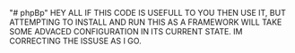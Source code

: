 "# phpBp" 
HEY ALL IF THIS CODE IS USEFULL TO YOU THEN USE IT, BUT ATTEMPTING TO INSTALL AND RUN THIS AS A FRAMEWORK WILL TAKE SOME ADVACED CONFIGURATION IN ITS CURRENT STATE. IM CORRECTING THE ISSUSE AS I GO.
